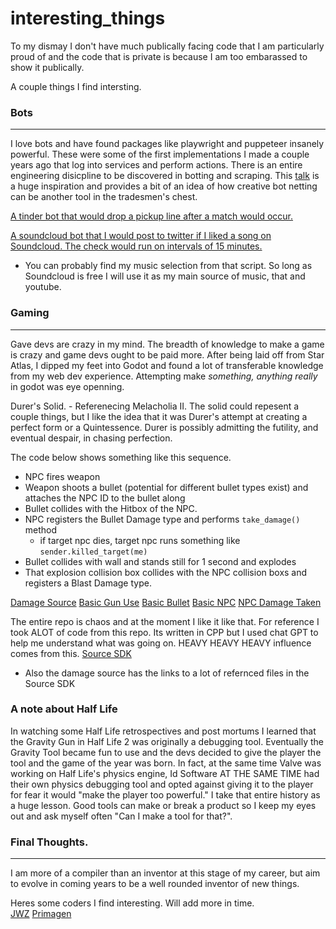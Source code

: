 # interesting_things

To my dismay I don't have much publically facing code that I am particularly proud of and the code that is private is because I am too embarassed to show it publically.  

A couple things I find intersting. 

### Bots 
---
I love bots and have found packages like playwright and puppeteer insanely powerful. These were some of the first implementations I made a couple years ago that log into services and perform actions. There is an entire engineering disicpline to be discovered in botting and scraping. This [talk](https://www.youtube.com/watch?v=RsC4VGztDlg) is a huge inspiration and provides a bit of an idea of how creative bot netting can be another tool in the tradesmen's chest.  
 
[A tinder bot that would drop a pickup line after a match would occur. ](https://github.com/caspercasanova/slave1/blob/master/tinderbot.js)

[A soundcloud bot that I would post to twitter if I liked a song on Soundcloud. The check would run on intervals of 15 minutes. ](https://github.com/caspercasanova/slave1/blob/master/soundbrain.js)
- You can probably find my music selection from that script. So long as Soundcloud is free I will use it as my main source of music, that and youtube. 


### Gaming
--- 
Gave devs are crazy in my mind. The breadth of knowledge to make a game is crazy and game devs ought to be paid more. After being laid off from Star Atlas, I dipped my feet into Godot and found a lot of transferable knowledge from my web dev experience. Attempting make _something, anything really_ in godot was eye openning. 

Durer's Solid. - Referenecing Melacholia II. The solid could repesent a couple things, but I like the idea that it was Durer's attempt at creating a perfect form or a Quintessence. Durer is possibly admitting the futility, and eventual despair, in chasing perfection. 

The code below shows something like this sequence. 
- NPC fires weapon
- Weapon shoots a bullet (potential for different bullet types exist) and attaches the NPC ID to the bullet along
- Bullet collides with the Hitbox of the NPC.
- NPC registers the Bullet Damage type and performs `take_damage()` method
  - if target npc dies, target npc runs something like `sender.killed_target(me)`
- Bullet collides with wall and stands still for 1 second and explodes
- That explosion collision box collides with the NPC collision boxs and registers a Blast Damage type.  

[Damage Source](https://github.com/caspercasanova/Durers_Solid/blob/main/globals/Damage_Source.gd)
[Basic Gun Use](https://github.com/caspercasanova/Durers_Solid/blob/main/weapons/blaster_a/blaster_a.gd#L37)
[Basic Bullet](https://github.com/caspercasanova/Durers_Solid/blob/main/weapons/bullet.gd#L24)
[Basic NPC](https://github.com/caspercasanova/Durers_Solid/blob/main/npcs/dummy/dummymale.gd)
[NPC Damage Taken](https://github.com/caspercasanova/Durers_Solid/blob/main/npcs/dummy/dummymale.gd#L426)

The entire repo is chaos and at the moment I like it like that. 
For reference I took ALOT of code from this repo. Its written in CPP but I used chat GPT to help me understand what was going on. HEAVY HEAVY HEAVY influence comes from this. 
[Source SDK](https://github.com/ValveSoftware/source-sdk-2013/blob/master/mp/src/game/shared/takedamageinfo.cpp#L386)
- Also the damage source has the links to a lot of refernced files in the Source SDK

### A note about Half Life


In watching some Half Life retrospectives and post mortums I learned that the Gravity Gun in Half Life 2 was originally a debugging tool. Eventually the Gravity Tool became fun to use and the devs decided to give the player the tool and the game of the year was born. In fact, at the same time Valve was working on Half Life's physics engine, Id Software AT THE SAME TIME had their own physics debugging tool and opted against giving it to the player for fear it would "make the player too powerful." I take that entire history as a huge lesson. Good tools can make or break a product so I keep my eyes out and ask myself often "Can I make a tool for that?". 


### Final Thoughts. 
--- 
I am more of a compiler than an inventor at this stage of my career, but aim to evolve in coming years to be a well rounded inventor of new things.

Heres some coders I find interesting. Will add more in time.  
[JWZ](https://www.jwz.org/)
[Primagen](https://www.youtube.com/@ThePrimeagen)
